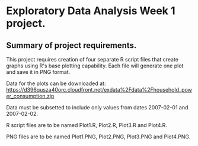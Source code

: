 # Exploratory Data Analysis Week 1 project.

## Summary of project requirements.

This project requires creation of four separate R script files that create graphs using R's base plotting capability. Each file will generate one plot and save it in PNG format.

Data for the plots can be downloaded at: https://d396qusza40orc.cloudfront.net/exdata%2Fdata%2Fhousehold_power_consumption.zip

Data must be subsetted to include only values from dates 2007-02-01 and 2007-02-02.

R script files are to be named Plot1.R, Plot2.R, Plot3.R and Plot4.R.

PNG files are to be named Plot1.PNG, Plot2.PNG, Plot3.PNG and Plot4.PNG.

